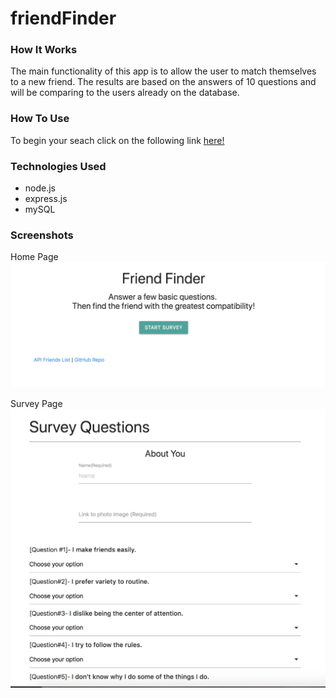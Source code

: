 # friendFinder

### How It Works

The main functionality of this app is to allow the user to match themselves to a new friend. The results are based on the answers of 10 questions and will be comparing to the users already on the database.


### How To Use

To begin your seach click on the following link [here!](https://infinite-meadow-39120.herokuapp.com/)


### Technologies Used

* node.js
* express.js
* mySQL


### Screenshots

Home Page
![screenshot](app/images/home.png "Home Page")


Survey Page
![screenshot](app/images/survey.png "Survey Page")